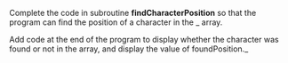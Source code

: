 Complete the code in subroutine **findCharacterPosition** so that the program can find the position of a character in the \_ array.

Add code at the end of the program to display whether the character was found or not in the array, and display the value of foundPosition.\_
